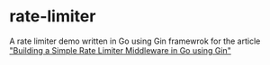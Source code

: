 # rate-limiter
 A rate limiter demo written in Go using Gin framewrok for the article ["Building a Simple Rate Limiter Middleware in Go using Gin"](https://carlosmv.hashnode.dev/building-a-simple-rate-limiter-middleware-in-go-using-gin)
